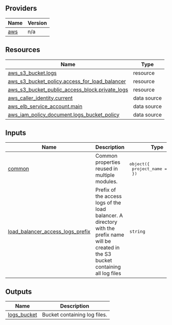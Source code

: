 <!-- BEGIN_TF_DOCS -->


## Providers

| Name | Version |
|------|---------|
| <a name="provider_aws"></a> [aws](#provider\_aws) | n/a |

## Resources

| Name | Type |
|------|------|
| [aws_s3_bucket.logs](https://registry.terraform.io/providers/hashicorp/aws/latest/docs/resources/s3_bucket) | resource |
| [aws_s3_bucket_policy.access_for_load_balancer](https://registry.terraform.io/providers/hashicorp/aws/latest/docs/resources/s3_bucket_policy) | resource |
| [aws_s3_bucket_public_access_block.private_logs](https://registry.terraform.io/providers/hashicorp/aws/latest/docs/resources/s3_bucket_public_access_block) | resource |
| [aws_caller_identity.current](https://registry.terraform.io/providers/hashicorp/aws/latest/docs/data-sources/caller_identity) | data source |
| [aws_elb_service_account.main](https://registry.terraform.io/providers/hashicorp/aws/latest/docs/data-sources/elb_service_account) | data source |
| [aws_iam_policy_document.logs_bucket_policy](https://registry.terraform.io/providers/hashicorp/aws/latest/docs/data-sources/iam_policy_document) | data source |

## Inputs

| Name | Description | Type | Default |
|------|-------------|------|---------|
| <a name="input_common"></a> [common](#input\_common) | Common properties reused in multiple modules. | <pre>object({<br>    project_name = string<br>  })</pre> | n/a |
| <a name="input_load_balancer_access_logs_prefix"></a> [load\_balancer\_access\_logs\_prefix](#input\_load\_balancer\_access\_logs\_prefix) | Prefix of the access logs of the load balancer. A directory with the prefix name will be created in the S3 bucket containing all log files | `string` | n/a |

## Outputs

| Name | Description |
|------|-------------|
| <a name="output_logs_bucket"></a> [logs\_bucket](#output\_logs\_bucket) | Bucket containing log files. |
<!-- END_TF_DOCS -->